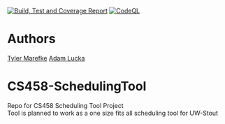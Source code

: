 [![Build, Test and Coverage Report](https://github.com/Kirbitz/CS458-SchedulingTool/actions/workflows/BuildCodeCoverage.yml/badge.svg)](https://github.com/Kirbitz/CS458-SchedulingTool/actions/workflows/BuildCodeCoverage.yml) 
[![CodeQL](https://github.com/Kirbitz/CS458-SchedulingTool/actions/workflows/CodeQLAnalysis.yml/badge.svg)](https://github.com/Kirbitz/CS458-SchedulingTool/actions/workflows/CodeQLAnalysis.yml) <br />

# Authors
[Tyler Marefke](https://github.com/kirbitz)
[Adam Lucka](https://github.com/AdamLucka)

# CS458-SchedulingTool
Repo for CS458 Scheduling Tool Project <br/>
Tool is planned to work as a one size fits all scheduling tool for UW-Stout
